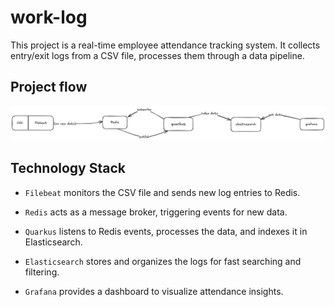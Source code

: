 # work-log

This project is a real-time employee attendance tracking system. It collects entry/exit logs from a CSV file, processes them through a data pipeline.

## Project flow

![Project Flow](./flow.png)

## Technology Stack
- `Filebeat` monitors the CSV file and sends new log entries to Redis.

- `Redis` acts as a message broker, triggering events for new data.

- `Quarkus` listens to Redis events, processes the data, and indexes it in Elasticsearch.

- `Elasticsearch` stores and organizes the logs for fast searching and filtering.

- `Grafana` provides a dashboard to visualize attendance insights.